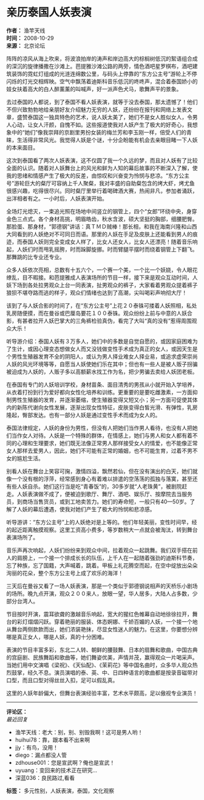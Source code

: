 # 亲历泰国人妖表演

**作者：** 渔竿天线  
**时间：** 2008-10-29  
**来源：** 北京论坛

阵阵的凉风从海上吹来，将波浪拍岸的涛声和岸边高大的棕榈树低沉的絮语组合成的深沉的旋律播撒在沙滩上。芭提雅沙滩公路的两旁，情色酒吧星罗棋布，酒吧建筑装饰的霓虹灯组成的光涟连绵数公里，与码头上停靠的“东方公主号”游轮上不停闪烁的灯光交相辉映。空气中飘荡着迪斯科音乐低沉的咚咚声，混合着泰国娇小的妓女扶着高大的白人醉薰薰的叫喊声，好一派声色犬马，歌舞声平的景象。  

去过泰国的人都说，到了泰国不看人妖表演，就等于没去泰国，那太遗憾了！他们不但兴致勃勃地给亲朋好友介绍魅力无穷的人妖，还纷纷在报刊和网络上发表文章，盛赞泰国这一独具特色的艺术，说人妖太美了，她们不是女人胜似女人，令男人心动，让女人汗颜，自愧不如。这些报道使我对人妖产生了极大的好奇心，我想象中的“她们”像我崇拜的京剧里男扮女装的梅兰芳和李玉刚一样，倍受人们的青睐，生活得非常风光。我觉得人妖是个谜，十分企盼能有机会去亲眼目睹一下人妖的本来面目。  

这次到泰国看了两次人妖表演，这不仅圆了我一个久远的梦，而且对人妖有了比较全面的认识。随着对人妖舞台上的风光和鲜为人知的幕后故事的不断深入了解，使我的思绪和情感产生了极大的反差，由惊叹和兴奋变为怜悯与悲凉。“东方公主号”游轮巨大的粲厅可容纳上千人聚粲，我对丰盛的自助粲包含的烤大虾，烤尤鱼很感兴趣，吃得很尽兴。同时粲厅里举行着喝碑酒大赛，热闹非凡，参加者涌跃，出洋相者有之。一小时后，人妖表演开始。  

全场灯光熄灭，一束追光照在场地中间竖立的钢管上，四个“女郎”环绕中央，身穿金色三点式。各个身材高挑，明眉皓齿，秋水含波，硕大坚挺的胸部，细腰肥臀。那脸蛋、那身材，“郭德钢”讲话：真ＴＭＤ贼棒！那长相，和我在海南兴隆和山西大同看到的人妖绝对不可同日而语。那里的人妖在手足及皮肤上还能看到男人的痕迹，而泰国人妖则完全变成女人样了，比女人还女人，比女人还漂亮！随着音乐响起，人妖们时而甩乳摇胯，时而跺脚旋挪。时而臂腿平摆时而绕着钢管上下翻飞。那舞跳的比专业还专业。  

众多人妖依次亮相，总数有十五六个，一个赛一个美，一个比一个妖娆，令人眼花缭乱，目不暇接。和芭提雅成人表演场所的节目一样，接下来是观众互动时间，人妖下场到各处拉男观众上台一同表演，扯男观众的裤子，大家看着男观众提着裤子狼狈不堪夺路而逃的样子，观众们情绪也达到了高潮，尖叫喝彩声响彻大厅！  

该到了与人妖合影的时间了，在“东方公主号”上花２０泰铢可搂着人妖照相，私处乳房随便摸，而在曼谷或巴厘岛要花１００泰铢。观众纷纷上前与中意的人妖合影，有甚者拉开人妖巴掌大的三角裤检验真伪，看完了大叫“真的没有”惹得周围观众大乐！  

听导游介绍：泰国人妖有３万多人，她们中的多数是自觉自愿的，或因家庭困难为了生计，或因心理变态想做女人而又没钱做变性手术成为真正的女人，或因天生是个男性生殖器发育不全的阴阳人，或认为男人择业难女人择业易，或追求虚荣崇尚人妖的风光环境等等，自愿当人妖使她们乐在其中；但也有一些人是被人贩子拐骗被迫成为人妖的，人贩子多以高额薪水找工作为名，把少男骗去卖给人妖团老板。  

在泰国有专门的人妖培训学校，身材苗条、面目清秀的男孩从小就开始入学培养，从衣着打扮到行为爱好都向女性化培养和训练。更重要的是要吃雌激素，一方面抑制男性生殖器的发育，并逐渐萎缩，使生殖器变得又短又小；另一方面可促使其体内的新陈代谢向女性发展，逐渐出现女性特征，皮肤变得白皙光滑、有弹性，乳房隆起，臀部发达。也有一部分人妖是通过变性手术而成为女人的。  

泰国法律规定，人妖的身份为男性，但没有人把她们当作男人看待，也没有人把她们当作女人对待。人妖是一个特殊的群体，在情感上，她们与男人和女人都有着不同的心理和生理要求，她们既无法像正常男人那样接受女人的情爱，也不能像正常女人那样去爱男人，因此，她们不可能有正常的婚姻，也不可能生育，过着不男不女的尴尬生活。  

别看人妖在舞台上笑容可掬，激情四溢，飘然若仙，但在没有演出的白天，她们就像一个没有根的浮萍，经常感到身心有着难以排遣的空荡荡的孤独与落寞，甚至还有些人妖自杀。她们这行当是吃“青春饭”的，30多岁就“人老珠黄”，被剧院赶走。人妖表演做不成了，便被迫到歌厅、舞厅、酒吧、娱乐厅、按摩院去当服务员，到商场当售货员，或到工地卖苦力。她们的寿命短，一般只有40—50岁。了解了人妖的幕后遭遇，使我对她们产生了极大的怜悯和悲凉感。  

听导游讲：“东方公主号”上的人妖绝对是上等的。他们年轻美丽，变性时间早，经的起近距离触摸观察。这里工资高小费多，等岁数稍大一点就会被淘汰，转到舞台表演场所了。  

音乐声再次响起，人妖们纷纷来到观众中间，拉着观众一起跳舞。我们双手搭在前人的肩膀上，一个接一个排成长长的队伍，上千人在一起随着强劲的迪斯科节奏，忘了种族，忘了国籍，大声喊着，跳着。甲板上礼花腾空而起，在空中绽放出朵朵洵丽的花朵，整个东方公主号上成了欢乐的海洋！  

三天后在曼谷又看了一场人妖表演，那是一个类似于郭德钢说相声的天桥乐小剧场的场所。晚九点开演，观众２００来人，放眼一望，华人居多，大陆人占多数，少部分台湾人。  

节目按时开演，震耳欲聋的激越音乐响起，宽大的猩红色帷幕自动地徐徐拉开，舞台的彩灯熠熠闪跃。穿着艳丽的服装、体态婀娜、千娇百媚的人妖，一个接一个地从舞台两侧款款而出，她们浓装艳抹，尽显女性迷人的魅力。在这里，你要想分辨哪是真正女人，哪是人妖，真的十分困难。  

表演的节目丰富多彩，东北二人转、朝鲜的腰鼓舞、日本的扇舞和歌曲，中国古典的宫庭剧、民族舞蹈和歌曲等，她们舞姿优美，声情并茂，赢得观众一片喝采声。当她们用中文演唱《梁祝》、《天仙配》、《茉莉花》等中国名曲时，众多华人观众热烈鼓掌，经久不息。演员演唱的泰、英、中、日四种语言的歌曲都是按录音磁带对口型，而且口型对得丝丝入扣，足可以假乱真。  

这里的人妖年龄偏大，但舞台表演经验丰富，艺术水平颇高，足以傲视专业演员！  

--- 

**评论区：**  
_最近回复_  
- 渔竿天线：老大：别，别、别毁我啊！这可是男人哟！  
- huihui78：靠，跟本看不出来啊  
- jjy：有鸟，没用！  
- diego：漏点都没人管  
- zdhouse001：您是宣武啊？俺也是宣武！  
- uyuang：变回来的技术正在研究...  
- 深蓝036：良民路过,看看  

**标签：** 多元性别，人妖表演，泰国，文化观察
